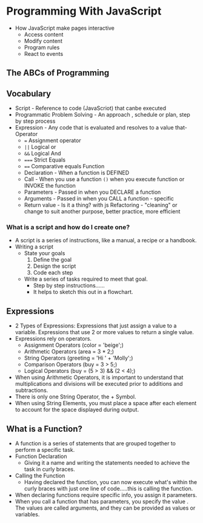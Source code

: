 # Programming With JavaScript

- How JavaScript make pages interactive
    - Access content 
    - Modify content  
    - Program rules     
    - React to events 

## The ABCs of Programming

## Vocabulary

- Script - Reference to code (JavaScriot) that canbe executed
- Programmatic Problem Solving - An approach , schedule or plan, step by step process
- Expression - Any code that is evaluated and resolves to a value that- Operator
    - `=` Assignment operator
    - `||` Logical or
    - `&&` Logical And
    - `===` Strict Equals
    - `==` Comparative equals 
Function
    - Declaration - When a function is DEFINED 
    - Call - When you use a function `()` when you execute function or INVOKE the function 
    - Parameters - Passed in when you DECLARE a function 
    - Arguments - Passed in when you CALL a function - specific 
    - Return value - Is it a thing? with js 
Refactoring - "cleaning" or change to suit another purpose, better practice, more efficient

### What is a script and how do I create one?

- A script is a series of instructions, like a manual, a recipe or a handbook.
- Writing a script 
    - State your goals
        1. Define the goal 
        1. Design the script 
        1. Code each step 
    - Write a series of tasks required to meet that goal.
        - Step by step instructions...... 
        - It helps to sketch this out in a flowchart. 

## Expressions

- 2 Types of Expressions: 
    Expressions that just assign a value to a variable. 
    Expressions that use 2 or more values to return a single value. 
- Expressions rely on operators.
    - Assignment Operators (color = 'beige';)
    - Arithmetic Operators (area = 3 * 2;)
    - String Operators (greeting = 'Hi ' + 'Molly';)
    - Comparison Operators (buy = 3 > 5;)
    - Logical Operators (buy = (5 > 3) && (2 < 4);)
- When using Arithmetic Operators, it is important to understand that multiplications and divisions will be executed prior to additions and subtractions.
- There is only one String Operator, the + Symbol.
- When using String Elements, you must place a space after each element to account for the space displayed during output.

## What is a Function?

- A function is a series of statements that are grouped together to perform a specific task.
- Function Declaration
    - Giving it a name and writing the statements needed to achieve the task in curly braces.
- Calling the Function
    - Having declared the function, you can now execute  what's within the curly braces with just one line of code.....this is calling the function.
- When declaring functions require specific info, you assign it parameters.  
- When you call a function that has parameters, you specify the value . The values are called arguments, and they can be provided as values or variables.  

